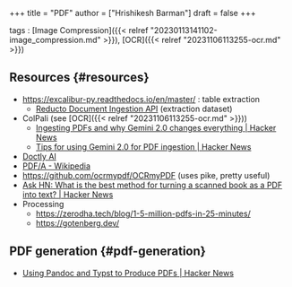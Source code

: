+++
title = "PDF"
author = ["Hrishikesh Barman"]
draft = false
+++

tags
: [Image Compression]({{< relref "20230113141102-image_compression.md" >}}), [OCR]({{< relref "20231106113255-ocr.md" >}})


## Resources {#resources}

-   <https://excalibur-py.readthedocs.io/en/master/> : table extraction
    -   [Reducto Document Ingestion API](https://reducto.ai/blog/rd-tablebench) (extraction dataset)
-   ColPali (see [OCR]({{< relref "20231106113255-ocr.md" >}}))
    -   [Ingesting PDFs and why Gemini 2.0 changes everything | Hacker News](https://news.ycombinator.com/item?id=42952605)
    -   [Tips for using Gemini 2.0 for PDF ingestion | Hacker News](https://news.ycombinator.com/item?id=43254552)
-   [Doctly AI](https://doctly.ai/?s=35)
-   [PDF/A - Wikipedia](https://en.wikipedia.org/?title=PDF/A)
-   <https://github.com/ocrmypdf/OCRmyPDF> (uses pike, pretty useful)
-   [Ask HN: What is the best method for turning a scanned book as a PDF into text? | Hacker News](https://news.ycombinator.com/item?id=43048698)
-   Processing
    -   <https://zerodha.tech/blog/1-5-million-pdfs-in-25-minutes/>
    -   <https://gotenberg.dev/>


## PDF generation {#pdf-generation}

-   [Using Pandoc and Typst to Produce PDFs | Hacker News](https://news.ycombinator.com/item?id=42271078)

